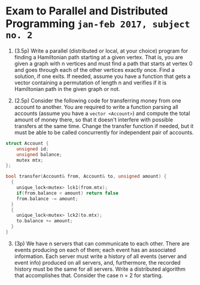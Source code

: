 # Exam to Parallel and Distributed Programming `jan-feb 2017, subject no. 2`

1. (3.5p) Write a parallel (distributed or local, at your choice) program for finding a
Hamiltonian path starting at a given vertex. That is, you are given a graph with n vertices
and must find a path that starts at vertex 0 and goes through each of the other vertices
exactly once. Find a solution, if one exits. If needed, assume you have a function that gets
a vector containing a permutation of length n and verifies if it is Hamiltonian path in the
given graph or not.

2. (2.5p) Consider the following code for transferring money from one account to
another. You are required to write a function parsing all accounts (assume you
have a `vector <Account>`) and compute the total amount of money there, so that
it doesn't interfere with possible transfers at the same time. Change the
transfer function if needed, but it must be able to be called concurrently
for independent pair of accounts.

```cpp
struct Account {
    unsigned id;
    unsigned balance;
    mutex mtx;
};

bool transfer(Account& from, Account& to, unsigned amount) {
  {
    unique_lock<mutex> lck1(from.mtx);
    if(from.balance < amount) return false
    from.balance -= amount;
  }
  {
    unique_lock<mutex> lck2(to.mtx);
    to.balance += amount;
  }
}
```


3. (3p) We have n servers that can communicate to each other. There are events producing on each of
them; each event has an associated information. Each server must write a history of all events
(server and event info) produced on all servers, and, furthermore, the recorded history must be the
same for all servers. Write a distributed algorithm that accomplishes that. Consider the case n = 2
for starting.

